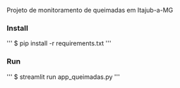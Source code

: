 Projeto de monitoramento de queimadas em Itajub-a-MG

### Install
''' 
$ pip install -r requirements.txt
'''

### Run
'''
$ streamlit run app_queimadas.py
'''